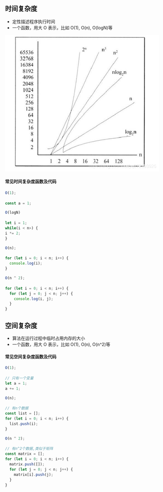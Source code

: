## 时间复杂度

- 定性描述程序执行时间
- 一个函数，用大 O 表示，比如 O(1), O(n), O(logN)等

<img src="./img/time-complexity.png">

#### 常见时间复杂度函数及代码

```js
O(1);

const a = 1;
```

```js
O(logN)

let i = 1;
while(i < n>) {
i *= 2;
}
```

```js
O(n);

for (let i = 0; i < n; i++) {
  console.log(i);
}
```

```js
O(n ^ 2);

for (let i = 0; i < n; i++) {
  for (let j = 0; j < n; j++) {
    console.log(i, j);
  }
}
```

## 空间复杂度

- 算法在运行过程中临时占用内存的大小
- 一个函数，用大 O 表示，比如 O(1), O(n), O(n^2)等

#### 常见空间复杂度函数及代码

```js
O(1);

// 只有一个变量
let a = 1;
a += 1;
```

```js
O(n);

// 有n个数据
const list = [];
for (let i = 0; i < n; i++) {
  list.push(i);
}
```

```js
O(n ^ 2);

// 有n^2个数据,类似于矩阵
const matrix = [];
for (let i = 0; i < n; i++) {
  matrix.push([]);
  for (let j = 0; j < n; j++) {
    matrix[i].push(j);
  }
}
```
